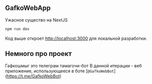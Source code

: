 ## GafkoWebApp

Ужасное существо на NextJS

```bash
npm run dev
```

Код выше откроет [http://localhost:3000](http://localhost:3000) для локальной разработки.

## Немного про проект

Гафкошмыг это телеграм тамагочи-бот 
В данной итерации - веб приложение, использующееся в боте 
[`@GafkoWebBot`] (https://t.me/GafkoWebBot)